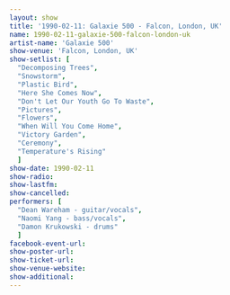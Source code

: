 ```yaml
---
layout: show
title: '1990-02-11: Galaxie 500 - Falcon, London, UK'
name: 1990-02-11-galaxie-500-falcon-london-uk
artist-name: 'Galaxie 500'
show-venue: 'Falcon, London, UK'
show-setlist: [
  "Decomposing Trees",
  "Snowstorm",
  "Plastic Bird",
  "Here She Comes Now",
  "Don't Let Our Youth Go To Waste",
  "Pictures",
  "Flowers",
  "When Will You Come Home",
  "Victory Garden",
  "Ceremony",
  "Temperature's Rising"
  ]
show-date: 1990-02-11
show-radio: 
show-lastfm: 
show-cancelled: 
performers: [
  "Dean Wareham - guitar/vocals",
  "Naomi Yang - bass/vocals",
  "Damon Krukowski - drums"
  ]
facebook-event-url: 
show-poster-url: 
show-ticket-url: 
show-venue-website: 
show-additional: 
---
```


